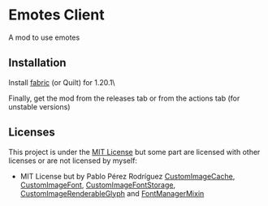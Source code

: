 # Emotes Client

A mod to use emotes

## Installation
Install [fabric](https://fabricmc.net/use/) (or Quilt) for 1.20.1\

Finally, get the mod from the releases tab or from the actions tab (for unstable versions)

## Licenses
This project is under the [MIT License](./LICENSE) but some part are licensed with other licenses or are not licensed by myself:
- MIT License but by Pablo Pérez Rodríguez [CustomImageCache](src/main/java/dev/renoux/emotes/utils/CustomImageCache.java), [CustomImageFont](src/main/java/dev/renoux/emotes/utils/CustomImageFont.java), [CustomImageFontStorage](src/main/java/dev/renoux/emotes/utils/CustomImageFontStorage.java), [CustomImageRenderableGlyph](src/main/java/dev/renoux/emotes/utils/CustomImageRenderableGlyph.java) and [FontManagerMixin](./src/main/java/dev/renoux/emotes/mixins/FontManagerMixin.java)